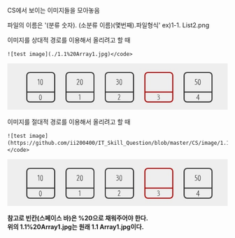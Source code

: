CS에서 보이는 이미지들을 모아놓음

파일의 이름은
'(분류 숫자). (소분류 이름)(몇번째).파일형식'
ex)1-1. List2.png

이미지를 상대적 경로를 이용해서 올리려고 할 때
```
![test image](./1.1%20Array1.jpg)</code>
```
![test image](../image/1.1%20Array1.jpg)

이미지를 절대적 경로를 이용해서 올리려고 할 때
```
![test image](https://github.com/ii200400/IT_Skill_Question/blob/master/CS/image/1.1%20Array1.jpg)</code>
```
![test image](https://github.com/ii200400/IT_Skill_Question/blob/master/CS/image/1.1%20Array1.jpg)

**참고로 빈칸(스페이스 바)은 %20으로 채워주어야 한다. \
위의 1.1%20Array1.jpg는 원래 1.1 Array1.jpg이다.**
